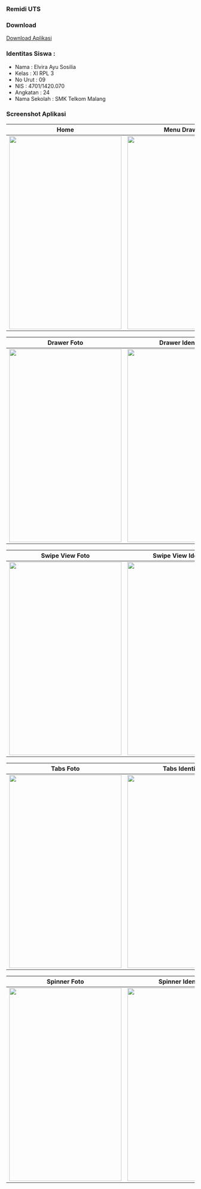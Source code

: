 ### Remidi UTS

### Download
[Download Aplikasi](https://drive.google.com/file/d/0B36Y2xO8CvzlMXdCbndVT2FtbDA/view?usp=sharing)

### Identitas Siswa :
* Nama          : Elvira Ayu Sosilia
* Kelas         : XI RPL 3
* No Urut       : 09
* NIS           : 4701/1420.070
* Angkatan      : 24
* Nama Sekolah  : SMK Telkom Malang

### Screenshot Aplikasi
Home | Menu Drawer
------------ | -------------
<img src="https://user-images.githubusercontent.com/22167465/26861363-8a3bf43a-4b6d-11e7-93e0-91d6af6924c2.jpg" width="300" height="515" />|<img src="https://user-images.githubusercontent.com/22167465/26861364-8a66d056-4b6d-11e7-99c9-4b80a90469e4.png" width="300" height="515" />

Drawer Foto | Drawer Identitas
------------ | -------------
<img src="https://user-images.githubusercontent.com/22167465/26861369-8c4adf02-4b6d-11e7-9756-bc51de0926f1.png" width="300" height="515" />|<img src="https://user-images.githubusercontent.com/22167465/26861366-8c3736dc-4b6d-11e7-8633-912ffdf70be9.png" width="300" height="515" />

Swipe View Foto | Swipe View Identitas
------------ | -------------
<img src="https://user-images.githubusercontent.com/22167465/26861367-8c3a02c2-4b6d-11e7-8bd6-374144bea7f3.jpg" width="300" height="515" />|<img src="https://user-images.githubusercontent.com/22167465/26861368-8c4259cc-4b6d-11e7-9ff1-71c672ef9129.jpg" width="300" height="515" />

Tabs Foto | Tabs Identitas
------------ | -------------
<img src="https://user-images.githubusercontent.com/22167465/26861361-8a35b25a-4b6d-11e7-8289-1996e7ffdacd.jpg" width="300" height="515" />|<img src="https://user-images.githubusercontent.com/22167465/26861360-8a35346a-4b6d-11e7-85d7-2c8fdb8380b2.jpg" width="300" height="515" />

Spinner Foto | Spinner Identitas
------------ | -------------
<img src="https://user-images.githubusercontent.com/22167465/26861362-8a38b752-4b6d-11e7-8f0e-7b98f2fa9305.jpg" width="300" height="515" />|<img src="https://user-images.githubusercontent.com/22167465/26861359-8a34b558-4b6d-11e7-8d8e-7bb9ffd7ff5d.png" width="300" height="515" />

